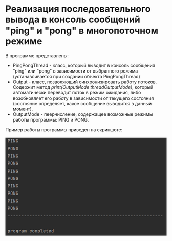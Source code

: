 # Реализация последовательного вывода в консоль сообщений "ping" и "pong" в многопоточном режиме
 
В программе представлены:
* PingPongThread - класс, который выводит в консоль сообщения "ping" или "pong"
в зависимости от выбранного режима (устанавливается при создании объекта PingPongThread)
* Output - класс, позволяющий синхронизировать работу потоков. Содержит метод *print(OutputMode threadOutputMode)*, который
автоматически переводит поток в режим ожидания, либо возобновляет его работу в зависимости от текущего состояния (состояние определяет, какое сообщение выводится в данный момент).
* OutputMode - пеерчисление, содержащее возможные режимы работы программы: PING и PONG.

Пример работы программы приведен на скриншоте:<br><br>
<img src="media/screenshot.png"/>